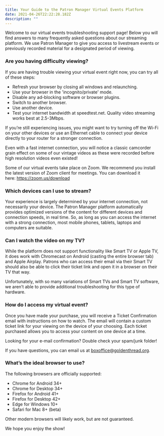 ```yaml
---
title: Your Guide to the Patron Manager Virtual Events Platform
date: 2021-04-26T22:22:28.182Z
description: ""
---
```

Welcome to our virtual events troubleshooting support page! Below you will find answers to many frequently asked questions about our streaming platform. We use Patron Manager to give you access to livestream events or  previously recorded material for a designated period of viewing. 

### Are you having difficulty viewing?

If you are having trouble viewing your virtual event right now, you can try all of these steps:

* Refresh your browser by closing all windows and relaunching. 
* Use your browser in the 'incognito/private' mode.
* Disable any ad-blocking software or browser plugins.
* Switch to another browser.
* Use another device.
* Test your internet bandwidth at speedtest.net. Quality video streaming works best at 2.5-3Mbps.

If you’re still experiencing issues, you might want to try turning off the Wi-Fi on your other devices or use an Ethernet cable to connect your device directly to your router for a stronger connection.

Even with a fast internet connection, you will notice a classic camcorder grain effect on some of our vintage videos as these were recorded before high resolution videos even existed!

Some of our virtual events take place on Zoom. We recommend you install the latest version of Zoom client for meetings. You can download it here: <https://zoom.us/download>

### Which devices can I use to stream?

Your experience is largely determined by your internet connection, not necessarily your device. The Patron Manager platform automatically provides optimized versions of the content for different devices and connection speeds, in real time. So, as long as you can access the internet with a strong connection, most mobile phones, tablets, laptops and computers are suitable.

### Can I watch the video on my TV?

While the platform does not support functionality like Smart TV or Apple TV, it does work with Chromecast on Android (casting the entire browser tab) and Apple Airplay. Patrons who can access their email via their Smart TV should also be able to click their ticket link and open it in a browser on their TV that way. 

Unfortunately, with so many variations of Smart TVs and Smart TV software, we aren’t able to provide additional troubleshooting for this type of hardware.

### How do I access my virtual event?

Once you have made your purchase, you will receive a Ticket Confirmation email with instructions on how to watch. The email will contain a custom ticket link for your viewing on the device of your choosing. Each ticket purchased allows you to access your content on one device at a time.

Looking for your e-mail confirmation? Double check your spam/junk folder!

If you have questions, you can email us at boxoffice@goldenthread.org.

### What’s the ideal browser to use?

The following browsers are officially supported:

* Chrome for Android 34+
* Chrome for Desktop 34+
* Firefox for Android 41+
* Firefox for Desktop 42+
* Edge for Windows 10+
* Safari for Mac 8+ (beta)

Other modern browsers will likely work, but are not guaranteed.

We hope you enjoy the show!
